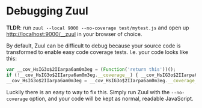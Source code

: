 # Debugging Zuul

**TLDR**: run `zuul --local 9000 --no-coverage test/mytest.js` and open up [http://localhost:9000/__zuul](http://localhost:9000/__zuul) in your browser of choice.

By default, Zuul can be difficult to debug because your source code is transformed to enable easy code coverage tests. I.e. your code looks like this:

```js
var __cov_HsIG3o$2IIarpa6am0m3eg = (Function('return this'))();
if (!__cov_HsIG3o$2IIarpa6am0m3eg.__coverage__) { __cov_HsIG3o$2IIarpa6am0m3eg.__coverage__ = {}; }
__cov_HsIG3o$2IIarpa6am0m3eg = __cov_HsIG3o$2IIarpa6am0m3eg.__coverage__;
```

Luckily there is an easy to way to fix this. Simply run Zuul with the `--no-coverage` option, and your code will be kept as normal, readable JavaScript.
